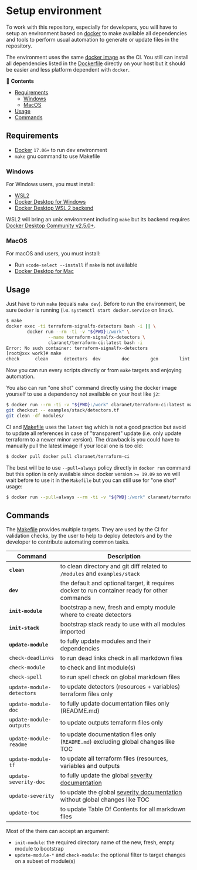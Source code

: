 # Setup environment

To work with this repository, especially for developers, you will have to setup
an environment based on [docker](https://www.docker.com/) to make available all
dependencies and tools to perform usual automation to generate or update files in
the repository.

The environment uses the same [docker
image](https://hub.docker.com/r/claranet/terraform-ci) as the CI. You still can install
all dependencies listed in the
[Dockerfile](https://github.com/claranet/dockerfiles/tree/master/terraform) directly on
your host but it should be easier and less platform dependent with `docker`.

<!-- START doctoc generated TOC please keep comment here to allow auto update -->
<!-- DON'T EDIT THIS SECTION, INSTEAD RE-RUN doctoc TO UPDATE -->
:link: **Contents**

- [Requirements](#requirements)
  - [Windows](#windows)
  - [MacOS](#macos)
- [Usage](#usage)
- [Commands](#commands)

<!-- END doctoc generated TOC please keep comment here to allow auto update -->

## Requirements

* [Docker](https://docs.docker.com/engine/install/) `17.06+` to run dev environment
* `make` gnu command to use Makefile

### Windows

For Windows users, you must install:

* [WSL2](https://docs.microsoft.com/en-us/windows/wsl/install-win10)
* [Docker Desktop for Windows](https://docs.docker.com/docker-for-windows/install/)
* [Docker Desktop WSL 2 backend](https://docs.docker.com/docker-for-windows/wsl/)

WSL2 will bring an unix environment including `make` but its backend requires
[Docker Desktop Community
v2.5.0+](https://docs.docker.com/docker-for-windows/release-notes/#docker-desktop-community-2500).

### MacOS

For macOS and users, you must install:

* Run `xcode-select --install` if `make` is not available
* [Docker Desktop for Mac](https://docs.docker.com/docker-for-mac/install/)

## Usage

Just have to run `make` (equals `make dev`). Before to run the environment,
be sure `Docker` is running (i.e. `systemctl start docker.service` on linux).

```bash
$ make
docker exec -ti terraform-signalfx-detectors bash -i || \
        docker run --rm -ti -v "${PWD}:/work" \
                --name terraform-signalfx-detectors \
                claranet/terraform-ci:latest bash -i
Error: No such container: terraform-signalfx-detectors
[root@xxx work]# make
check      clean      detectors  dev        doc        gen        lint       module     outputs    readmes    stack      toc
```

Now you can run every scripts directly or from `make` targets and enjoying automation.

You also can run "one shot" command directly using the docker image yourself to use a dependency
not available on your host like `j2`:
```bash
$ docker run --rm -ti -v "${PWD}:/work" claranet/terraform-ci:latest make clean
git checkout -- examples/stack/detectors.tf
git clean -df modules/
```

CI and [Makefile](../Makefile) uses the `latest` tag which is not a good practice but
avoid to update all references in case of "transparent" update (i.e. only update
terraform to a newer minor version). The drawback is you could have to manually
pull the latest image if your local one is too old:
```bash
$ docker pull docker pull claranet/terraform-ci
```

The best will be to use `--pull=always` policy directly in `docker run` command but
this option is only available since docker version `>= 19.09` so we will wait before
to use it in the `Makefile` but you can still use for "one shot" usage:
```bash
$ docker run --pull=always --rm -ti -v "${PWD}:/work" claranet/terraform-ci:latest make clean
```

## Commands

The [Makefile](../Makefile) provides multiple targets. They are used by the CI for validation
checks, by the user to help to deploy detectors and by the developer to contribute automating
common tasks.

|Command|Description|
|---|---|
|__`clean`__|to clean directory and git diff related to `/modules` and `examples/stack`|
|__`dev`__|the default and optional target, it requires docker to run container ready for other commands|
|__`init-module`__|bootstrap a new, fresh and empty module where to create detectors|
|__`init-stack`__|bootstrap stack ready to use with all modules imported|
|__`update-module`__|to fully update modules and their dependencies|
|`check-deadlinks`|to run dead links check in all markdown files|
|`check-module`|to check and lint module(s)|
|`check-spell`|to run spell check on global markdown files|
|`update-module-detectors`|to update detectors (resources + variables) terraform files only|
|`update-module-doc`|to fully update documentation files only (README.md)|
|`update-module-outputs`|to update outputs terraform files only|
|`update-module-readme`|to update documentation files only (`README.md`) excluding global changes like TOC|
|`update-module-tf`|to update all terraform files (resources, variables and outputs|
|`update-severity-doc`|to fully update the global [severity documentation](./severity.md)|
|`update-severity`|to update the global [severity documentation](./severity.md) without global changes like TOC|
|`update-toc`|to update Table Of Contents for all markdown files|

Most of the them can accept an argument:

- `init-module`: the required directory name of the new, fresh, empty module to bootstrap
- `update-module-*` and `check-module`: the optional filter to target changes on a subset of module(s)


